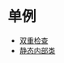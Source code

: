 # 单例
- [双重检查](../../src/main/java/xyz/zzyitj/demo/designpattern/creational/singleton/DoubleCheck.java)
- [静态内部类](../../src/main/java/xyz/zzyitj/demo/designpattern/creational/singleton/StaticInner.java)
